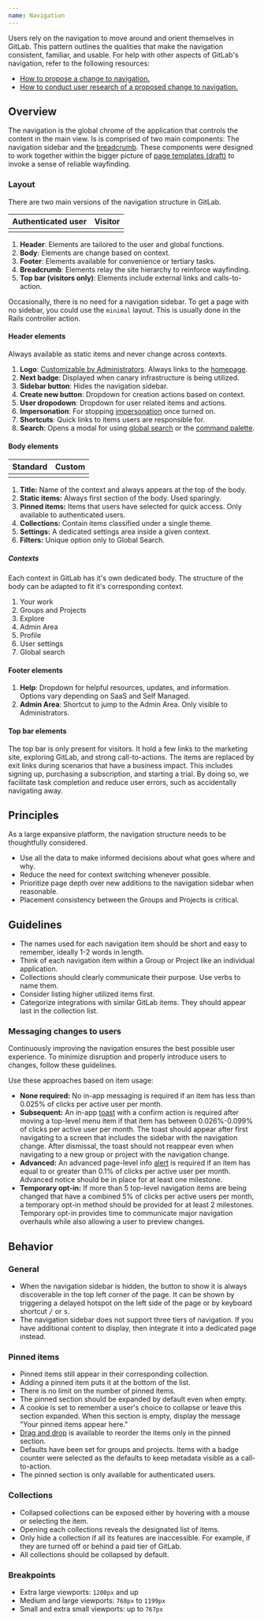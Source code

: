 ```yaml
---
name: Navigation
---
```


Users rely on the navigation to move around and orient themselves in GitLab. This pattern outlines the qualities that make the navigation consistent, familiar, and usable. For help with other aspects of GitLab's navigation, refer to the following resources:

- [How to propose a change to navigation.](https://about.gitlab.com/handbook/product/ux/navigation/)
- [How to conduct user research of a proposed change to navigation.](https://about.gitlab.com/handbook/product/ux/ux-research/evaluating-navigation/)

## Overview

The navigation is the global chrome of the application that controls the content in the main view. Is is comprised of two main components: The navigation sidebar and the [breadcrumb](/components/breadcrumb). These components were designed to work together within the bigger picture of [page templates (draft)](https://gitlab.com/gitlab-org/gitlab-services/design.gitlab.com/-/issues/1556) to invoke a sense of reliable wayfinding.

### Layout

There are two main versions of the navigation structure in GitLab.

| Authenticated user | Visitor |
| ------------------ | ------- |
| <figure-img alt="Authenticated navigation layout" src="/img/navigation-layout.svg" width="350"></figure-img> | <figure-img alt="Visitor navigation layout" src="/img/navigation-layout-visitor.svg" width="350"></figure-img> |

1. **Header**: Elements are tailored to the user and global functions.
2. **Body**: Elements are change based on context.
3. **Footer**: Elements available for convenience or tertiary tasks.
4. **Breadcrumb**: Elements relay the site hierarchy to reinforce wayfinding.
5. **Top bar (visitors only)**: Elements include external links and calls-to-action.

Occasionally, there is no need for a navigation sidebar. To get a page with no sidebar, you could use the `minimal` layout. This is usually done in the Rails controller action.

<figure-img alt="Page with minimal navigation" src="/img/navigation-minimal.svg" width="350"></figure-img>

#### Header elements

Always available as static items and never change across contexts.

<figure-img alt="Navigation header structure" label="A layout of the header structure within the navigation sidebar" src="/img/navigation-header-structure.svg"></figure-img>

1. **Logo**: [Customizable by Administrators](https://docs.gitlab.com/ee/administration/appearance.html#customize-your-homepage-button). Always links to the [homepage](https://docs.gitlab.com/ee/user/profile/preferences.html#choose-your-homepage).
2. **Next badge**: Displayed when canary infrastructure is being utilized.
3. **Sidebar button**: Hides the navigation sidebar.
4. **Create new button**: Dropdown for creation actions based on context.
5. **User dropodown**: Dropdown for user related items and actions.
6. **Impersonation**: For stopping [impersonation](https://docs.gitlab.com/ee/administration/admin_area.html#user-impersonation) once turned on.
7. **Shortcuts**: Quick links to items users are responsible for.
8. **Search**: Opens a modal for using [global search](https://docs.gitlab.com/ee/user/search/) or the [command palette](https://docs.gitlab.com/ee/user/search/command_palette.html#open-the-command-palette).

#### Body elements

|  Standard | Custom |
| ------------------ | ------- |
| <figure-img alt="Navigation body structure" label="Typical layout" src="/img/navigation-body-structure.svg"></figure-img> | <figure-img alt="Navigation body structure for search" label="Specific to context" src="/img/navigation-body-structure-search.svg"></figure-img> |

1. **Title:** Name of the context and always appears at the top of the body.
2. **Static items:** Always first section of the body. Used sparingly.
3. **Pinned items:** Items that users have selected for quick access. Only available to authenticated users.
4. **Collections:** Contain items classified under a single theme.
5. **Settings:** A dedicated settings area inside a given context.
6. **Filters:** Unique option only to Global Search.

##### Contexts

Each context in GitLab has it's own dedicated body. The structure of the body can be adapted to fit it's corresponding context.

1. Your work
2. Groups and Projects
3. Explore
4. Admin Area
5. Profile
6. User settings
7. Global search

#### Footer elements

1. **Help**: Dropdown for helpful resources, updates, and information. Options vary depending on SaaS and Self Managed.
1. **Admin Area**: Shortcut to jump to the Admin Area. Only visible to Administrators.

#### Top bar elements

The top bar is only present for visitors. It hold a few links to the marketing site, exploring GitLab, and strong call-to-actions. The items are replaced by exit links during scenarios that have a business impact. This includes signing up, purchasing a subscription, and starting a trial. By doing so, we facilitate task completion and reduce user errors, such as accidentally navigating away.

## Principles

As a large expansive platform, the navigation structure needs to be thoughtfully considered.

- Use all the data to make informed decisions about what goes where and why.
- Reduce the need for context switching whenever possible.
- Prioritize page depth over new additions to the navigation sidebar when reasonable.
- Placement consistency between the Groups and Projects is critical.

## Guidelines

- The names used for each navigation item should be short and easy to remember, ideally 1-2 words in length.
- Think of each navigation item within a Group or Project like an individual application.
- Collections should clearly communicate their purpose. Use verbs to name them.
- Consider listing higher utilized items first.
- Categorize integrations with similar GitLab items. They should appear last in the collection list.

### Messaging changes to users

Continuously improving the navigation ensures the best possible user experience. To minimize disruption and properly introduce users to changes, follow these guidelines.

Use these approaches based on item usage:

- **None required:** No in-app messaging is required if an item has less than 0.025% of clicks per active user per month.
- **Subsequent:** An in-app [toast](/components/toast) with a confirm action is required after moving a top-level menu item if that item has between 0.026%-0.099% of clicks per active user per month. The toast should appear after first navigating to a screen that includes the sidebar with the navigation change. After dismissal, the toast should not reappear even when navigating to a new group or project with the navigation change.
- **Advanced:** An advanced page-level info [alert](/components/alert) is required if an item has equal to or greater than 0.1% of clicks per active user per month. Advanced notice should be in place for at least one milestone.
- **Temporary opt-in:** If more than 5 top-level navigation items are being changed that have a combined 5% of clicks per active users per month, a temporary opt-in method should be provided for at least 2 milestones. Temporary opt-in provides time to communicate major navigation overhauls while also allowing a user to preview changes.

## Behavior

### General

- When the navigation sidebar is hidden, the button to show it is always discoverable in the top left corner of the page. It can be shown by triggering a delayed hotspot on the left side of the page or by keyboard shortcut <kbd>/</kbd> or <kbd>s</kbd>.
- The navigation sidebar does not support three tiers of navigation. If you have additional content to display, then integrate it into a dedicated page instead.

### Pinned items

- Pinned items still appear in their corresponding collection.
- Adding a pinned item puts it at the bottom of the list.
- There is no limit on the number of pinned items.
- The pinned section should be expanded by default even when empty.
- A cookie is set to remember a user's choice to collapse or leave this section expanded. When this section is empty, display the message "Your pinned items appear here."
- [Drag and drop](https://design.gitlab.com/usability/drag-and-drop) is available to reorder the items only in the pinned section.
- Defaults have been set for groups and projects. Items with a badge counter were selected as the defaults to keep metadata visible as a call-to-action.
- The pinned section is only available for authenticated users.

### Collections

- Collapsed collections can be exposed either by hovering with a mouse or selecting the item.
- Opening each collections reveals the designated list of items.
- Only hide a collection if all its features are inaccessible. For example, if they are turned off or behind a paid tier of GitLab.
- All collections should be collapsed by default.

### Breakpoints

- Extra large viewports: `1200px` and up
- Medium and large viewports: `768px` to `1199px`
- Small and extra small viewports: up to `767px`
